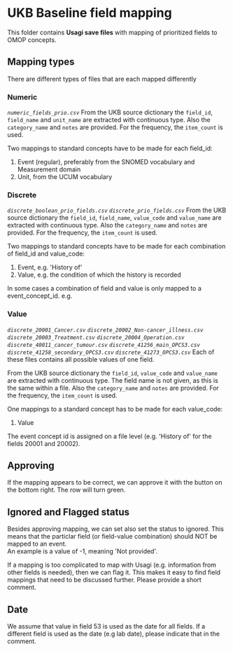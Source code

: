 # UKB Baseline field mapping

This folder contains **Usagi save files** with mapping of prioritized fields to OMOP concepts.

## Mapping types
There are different types of files that are each mapped differently

### Numeric
_`numeric_fields_prio.csv`_
From the UKB source dictionary the `field_id`, `field_name` and `unit_name` are extracted with continuous type.
Also the `category_name` and `notes` are provided. For the frequency, the `item_count` is used.

Two mappings to standard concepts have to be made for each field_id:
 1. Event (regular), preferably from the SNOMED vocabulary and Measurement domain
 2. Unit, from the UCUM vocabulary

### Discrete
_`discrete_boolean_prio_fields.csv`_
_`discrete_prio_fields.csv`_
From the UKB source dictionary the `field_id`, `field_name`, `value_code` and `value_name` are extracted with continuous type.
Also the `category_name` and `notes` are provided. For the frequency, the `item_count` is used.

Two mappings to standard concepts have to be made for each combination of field_id and value_code:
 1. Event, e.g. 'History of'
 2. Value, e.g. the condition of which the history is recorded

In some cases a combination of field and value is only mapped to a event_concept_id. e.g. 

### Value
_`discrete_20001_Cancer.csv`_
_`discrete_20002_Non-cancer_illness.csv`_
_`discrete_20003_Treatment.csv`_
_`discrete_20004_Operation.csv`_
_`discrete_40011_cancer_tumour.csv`_
_`discrete_41256_main_OPCS3.csv`_
_`discrete_41258_secondary_OPCS3.csv`_
_`discrete_41273_OPCS3.csv`_
Each of these files contains all possible values of one field.

From the UKB source dictionary the `field_id`, `value_code` and `value_name` are extracted with continuous type.
The field name is not given, as this is the same within a file.
Also the `category_name` and `notes` are provided. For the frequency, the `item_count` is used.

One mappings to a standard concept has to be made for each value_code:
 1. Value

The event concept id is assigned on a file level (e.g. 'History of' for the fields 20001 and 20002).

## Approving
If the mapping appears to be correct, we can approve it with the button on the bottom right.
The row will turn green.

## Ignored and Flagged status
Besides approving mapping, we can set also set the status to ignored. 
This means that the particlar field (or field-value combination) should NOT be mapped to an event.\
An example is a value of -1, meaning 'Not provided'.

If a mapping is too complicated to map with Usagi (e.g. information from other fields is needed), then we can flag it.
This makes it easy to find field mappings that need to be discussed further.
Please provide a short comment.

## Date
We assume that value in field 53 is used as the date for all fields. 
If a different field is used as the date (e.g lab date), please indicate that in the comment.


 

